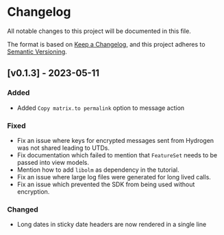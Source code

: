 # Changelog

All notable changes to this project will be documented in this file.

The format is based on [Keep a Changelog](https://keepachangelog.com/en/1.1.0/),
and this project adheres to [Semantic Versioning](https://semver.org/spec/v2.0.0.html).

## [v0.1.3] - 2023-05-11

### Added

- Added `Copy matrix.to permalink` option to message action

### Fixed

- Fix an issue where keys for encrypted messages sent from Hydrogen was not shared leading to UTDs.
- Fix documentation which failed to mention that `FeatureSet` needs to be passed into view models.
- Mention how to add `libolm` as dependency in the tutorial.
- Fix an issue where large log files were generated for long lived calls.
- Fix an issue which prevented the SDK from being used without encryption.


### Changed

- Long dates in sticky date headers are now rendered in a single line
